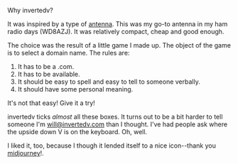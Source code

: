 
Why invertedv?

It was inspired by a type of [antenna](https://en.wikipedia.org/wiki/Inverted_vee_antenna). This was my
go-to antenna in my ham radio days (WD8AZJ). It was relatively compact, cheap and good enough.

The choice was the result of a little game I made up.  The object of the game is to select a domain
name.  The rules are:

1. It has to be a .com.
2. It has to be available.
3. It should be easy to spell and easy to tell to someone verbally.
4. It should have some personal meaning.

It's not that easy! Give it a try!

invertedv ticks *almost* all these boxes.  It turns out to be a bit harder to tell someone I'm
will@invertedv.com than I thought. I've had people ask where the upside down V is on the keyboard.
Oh, well.

I liked it, too, because I though it lended itself to a nice icon--thank you
[midjourney](https://midjourney.com)!.

